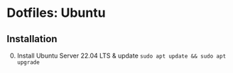 # Dotfiles: Ubuntu

## Installation
0. Install Ubuntu Server 22.04 LTS & update `sudo apt update && sudo apt upgrade`